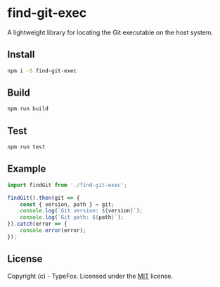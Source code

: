 # find-git-exec

A lightweight library for locating the Git executable on the host system.

## Install
```bash
npm i -S find-git-exec
```

## Build
```bash
npm run build
```

## Test
```bash
npm run test
```

## Example
```javascript
import findGit from './find-git-exec';

findGit().then(git => {
    const { version, path } = git;
    console.log(`Git version: ${version}`);
    console.log(`Git path: ${path}`);
}).catch(error => {
    console.error(error);
});
```

## License
Copyright (c) - TypeFox.
Licensed under the [MIT](LICENSE) license.
```

